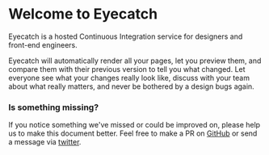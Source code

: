 Welcome to Eyecatch
=====

Eyecatch is a hosted Continuous Integration service for designers and front-end engineers.

Eyecatch will automatically render all your pages, let you preview them, and compare them with their previous version to tell you what changed. Let everyone see what your changes really look like, discuss with your team about what really matters, and never be bothered by a design bugs again.

### Is something missing?
If you notice something we've missed or could be improved on,
please help us to make this document better.
Feel free to make a PR on [GitHub][] or send a message via [twitter][].

[github]:https://github.com/sorapixels/eyecatch-documents
[twitter]:http://twitter.com/eyecatchio
